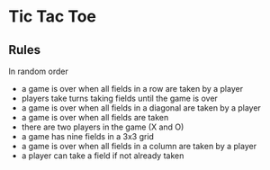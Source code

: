 # Tic Tac Toe

## Rules
In random order

- a game is over when all fields in a row are taken by a player
- players take turns taking fields until the game is over
- a game is over when all fields in a diagonal are taken by a player
- a game is over when all fields are taken
- there are two players in the game (X and O)
- a game has nine fields in a 3x3 grid
- a game is over when all fields in a column are taken by a player
- a player can take a field if not already taken
